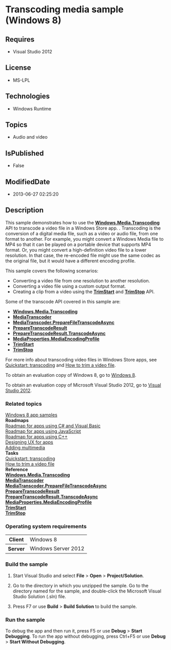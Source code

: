 # Transcoding media sample (Windows 8)
## Requires
* Visual Studio 2012
## License
* MS-LPL
## Technologies
* Windows Runtime
## Topics
* Audio and video
## IsPublished
* False
## ModifiedDate
* 2013-06-27 02:25:20
## Description

<div id="mainSection">
<p>This sample demonstrates how to use the <a href="http://msdn.microsoft.com/library/windows/apps/br207105">
<b>Windows.Media.Transcoding</b></a> API to transcode a video file in a Windows Store app. . Transcoding is the conversion of a digital media file, such as a video or audio file, from one format to another. For example, you might convert a Windows Media file
 to MP4 so that it can be played on a portable device that supports MP4 format. Or, you might convert a high-definition video file to a lower resolution. In that case, the re-encoded file might use the same codec as the original file, but it would have a different
 encoding profile.</p>
<p>This sample covers the following scenarios:</p>
<ul>
<li>Converting a video file from one resolution to another resolution. </li><li>Converting a video file using a custom output format. </li><li>Creating a clip from a video using the <a href="http://msdn.microsoft.com/library/windows/apps/br207080_trimstarttime">
<b>TrimStart</b></a> and <a href="http://msdn.microsoft.com/library/windows/apps/br207080_trimstoptime">
<b>TrimStop</b></a> API. </li></ul>
<p></p>
<p>Some of the transcode API covered in this sample are: </p>
<ul>
<li><a href="http://msdn.microsoft.com/library/windows/apps/br207105"><b>Windows.Media.Transcoding</b></a>
</li><li><a href="http://msdn.microsoft.com/library/windows/apps/br207080"><b>MediaTranscoder</b></a>
</li><li><a href="http://msdn.microsoft.com/library/windows/apps/br207080_preparefiletranscodeasync"><b>MediaTranscoder.PrepareFileTranscodeAsync</b></a>
</li><li><a href="http://msdn.microsoft.com/library/windows/apps/hh700941"><b>PrepareTranscodeResult</b></a>
</li><li><a href="http://msdn.microsoft.com/library/windows/apps/hh700941_transcodeasync"><b>PrepareTranscodeResult.TranscodeAsync</b></a>
</li><li><a href="http://msdn.microsoft.com/library/windows/apps/hh701026"><b>MediaProperties.MediaEncodingProfile</b></a>
</li><li><a href="http://msdn.microsoft.com/library/windows/apps/br207080_trimstarttime"><b>TrimStart</b></a>
</li><li><a href="http://msdn.microsoft.com/library/windows/apps/br207080_trimstoptime"><b>TrimStop</b></a>
</li></ul>
<p>For more info about transcoding video files in Windows Store apps, see <a href="http://msdn.microsoft.com/library/windows/apps/hh452795">
Quickstart: transcoding</a> and <a href="http://msdn.microsoft.com/library/windows/apps/hh452776">
How to trim a video file</a>.</p>
<p>To obtain an evaluation copy of Windows&nbsp;8, go to <a href="http://go.microsoft.com/fwlink/p/?linkid=241655">
Windows&nbsp;8</a>.</p>
<p>To obtain an evaluation copy of Microsoft Visual Studio&nbsp;2012, go to <a href="http://go.microsoft.com/fwlink/p/?linkid=241656">
Visual Studio&nbsp;2012</a>.</p>
<h3><a id="related_topics"></a>Related topics</h3>
<dl><dt><a href="http://go.microsoft.com/fwlink/p/?LinkID=227694">Windows 8 app samples</a>
</dt><dt><b>Roadmaps</b> </dt><dt><a href="http://msdn.microsoft.com/library/windows/apps/br229583">Roadmap for apps using C# and Visual Basic</a>
</dt><dt><a href="http://msdn.microsoft.com/library/windows/apps/hh465037">Roadmap for apps using JavaScript</a>
</dt><dt><a href="http://msdn.microsoft.com/library/windows/apps/hh700360">Roadmap for apps using C&#43;&#43;</a>
</dt><dt><a href="http://msdn.microsoft.com/library/windows/apps/hh767284">Designing UX for apps</a>
</dt><dt><a href="http://msdn.microsoft.com/library/windows/apps/hh465134">Adding multimedia</a>
</dt><dt><b>Tasks</b> </dt><dt><a href="http://msdn.microsoft.com/library/windows/apps/hh452795">Quickstart: transcoding</a>
</dt><dt><a href="http://msdn.microsoft.com/library/windows/apps/hh452776">How to trim a video file</a>
</dt><dt><b>Reference</b> </dt><dt><a href="http://msdn.microsoft.com/library/windows/apps/br207105"><b>Windows.Media.Transcoding</b></a>
</dt><dt><a href="http://msdn.microsoft.com/library/windows/apps/br207080"><b>MediaTranscoder</b></a>
</dt><dt><a href="http://msdn.microsoft.com/library/windows/apps/br207080_preparefiletranscodeasync"><b>MediaTranscoder.PrepareFileTranscodeAsync</b></a>
</dt><dt><a href="http://msdn.microsoft.com/library/windows/apps/hh700941"><b>PrepareTranscodeResult</b></a>
</dt><dt><a href="http://msdn.microsoft.com/library/windows/apps/hh700941_transcodeasync"><b>PrepareTranscodeResult.TranscodeAsync</b></a>
</dt><dt><a href="http://msdn.microsoft.com/library/windows/apps/hh701026"><b>MediaProperties.MediaEncodingProfile</b></a>
</dt><dt><a href="http://msdn.microsoft.com/library/windows/apps/br207080_trimstarttime"><b>TrimStart</b></a>
</dt><dt><a href="http://msdn.microsoft.com/library/windows/apps/br207080_trimstoptime"><b>TrimStop</b></a>
</dt></dl>
<h3>Operating system requirements</h3>
<table>
<tbody>
<tr>
<th>Client</th>
<td><dt>Windows&nbsp;8 </dt></td>
</tr>
<tr>
<th>Server</th>
<td><dt>Windows Server&nbsp;2012 </dt></td>
</tr>
</tbody>
</table>
<h3>Build the sample</h3>
<ol>
<li>
<p>Start Visual Studio and select <b>File</b> &gt; <b>Open</b> &gt; <b>Project/Solution</b>.</p>
</li><li>
<p>Go to the directory in which you unzipped the sample. Go to the directory named for the sample, and double-click the Microsoft Visual Studio Solution (.sln) file.</p>
</li><li>
<p>Press F7 or use <b>Build</b> &gt; <b>Build Solution</b> to build the sample.</p>
</li></ol>
<h3>Run the sample</h3>
<p>To debug the app and then run it, press F5 or use <b>Debug</b> &gt; <b>Start Debugging</b>. To run the app without debugging, press Ctrl&#43;F5 or use
<b>Debug</b> &gt; <b>Start Without Debugging</b>.</p>
</div>
